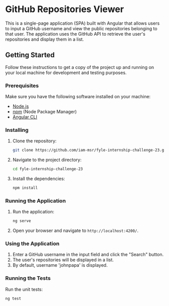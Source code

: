 # GitHub Repositories Viewer

This is a single-page application (SPA) built with Angular that allows users to input a GitHub username and view the public repositories belonging to that user. The application uses the GitHub API to retrieve the user's repositories and display them in a list.

## Getting Started

Follow these instructions to get a copy of the project up and running on your local machine for development and testing purposes.

### Prerequisites

Make sure you have the following software installed on your machine:

- [Node.js](https://nodejs.org/)
- [npm](https://www.npmjs.com/) (Node Package Manager)
- [Angular CLI](https://angular.io/cli)

### Installing

1. Clone the repository:

   ```bash
   git clone https://github.com/iam-msr/fyle-internship-challenge-23.git

2. Navigate to the project directory:

   ```bash
   cd fyle-internship-challenge-23
   ```
3. Install the dependencies:

   ```bash
   npm install
   ```

### Running the Application

1. Run the application:

   ```bash
   ng serve
   ```
2. Open your browser and navigate to `http://localhost:4200/`.


### Using the Application

1. Enter a GitHub username in the input field and click the "Search" button.
2. The user's repositories will be displayed in a list.
3. By default, username 'johnpapa' is displayed.

### Running the Tests

Run the unit tests:

```bash
ng test
```
